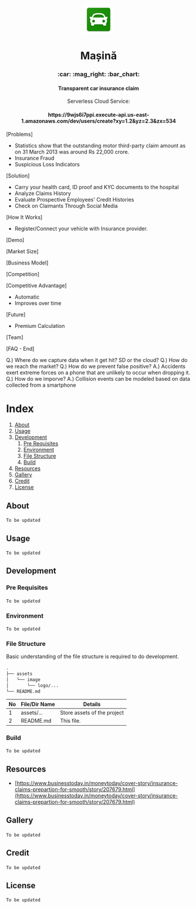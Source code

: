 <p align="center">
    <img src="./assets/image/logo/mipmap-xxhdpi.png" width="80">
</p>



<h1 align="center">Mașină</h1>
<h3 align="center">:car: :mag_right: :bar_chart:</h3>
<h4 align="center">Transparent car insurance claim</h4>

<p align="center">Serverless Cloud Service:</p>
<h4 align="center">https://9wjs6i7ppi.execute-api.us-east-1.amazonaws.com/dev/users/create?xy=1.2&yz=2.3&zx=534</h4>

[Problems]
- Statistics show that the outstanding motor third-party claim amount as on 31 March 2013 was around Rs 22,000 crore.
- Insurance Fraud
- Suspicious Loss Indicators

[Solution]
- Carry your health card, ID proof and KYC documents to the hospital
- Analyze Claims History
- Evaluate Prospective Employees' Credit Histories
- Check on Claimants Through Social Media



[How It Works]

- Register/Connect your vehicle with Insurance provider.

[Demo]

[Market Size]

[Business Model]

[Competition]

[Competitive Advantage]

- Automatic
- Improves over time

[Future]

- Premium Calculation

[Team]

[FAQ - End]

Q.) Where do we capture data when it get hit? SD or the cloud?
Q.) How do we reach the market?
Q.) How do we prevent false positive?
A.) Accidents exert extreme forces on a phone that are unlikely to occur when
dropping it.
Q.) How do we imporve?
A.) Collision events can be modeled based on data collected from a smartphone

# Index

1. [About](#about)
2. [Usage](#usage)
3. [Development](#development)
    1. [Pre Requisites](#pre-requisites)
    2. [Environment](#environment)
    2. [File Structure](#file-structure)
    3. [Build](#build)
5. [Resources](#resource)
6. [Gallery](#gallery)
7. [Credit](#credit)
8. [License](#license)

## About

`To be updated`

## Usage

`To be updated`

## Development

### Pre Requisites

`To be updated`

### Environment

`To be updated`

### File Structure

Basic understanding of the file structure is required to do development.

```console
.
├── assets
│   └── image
│       └── logo/...
└── README.md
```

No | File/Dir Name | Details
---|---------------|---------
1  | assets/...    | Store assets of the project
2  | README.md     | This file.


### Build

`To be updated`

## Resources

- [https://www.businesstoday.in/moneytoday/cover-story/insurance-claims-prepartion-for-smooth/story/207679.html](https://www.businesstoday.in/moneytoday/cover-story/insurance-claims-prepartion-for-smooth/story/207679.html)

## Gallery

`To be updated`

## Credit

`To be updated`

## License

`To be updated`
